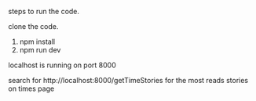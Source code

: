 steps to run the code.

clone the code.

1. npm install
2. npm run dev

localhost is running on port 8000

search for http://localhost:8000/getTimeStories
  for the most reads stories on times page
